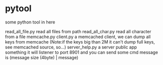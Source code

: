 pytool
======

some python tool in here

read_all_file.py read all files from path
read_all_char.py read all character from a file
memcache.py client.py a memcached client, we can dump all keys from memcache
			(Note:if the keys big than 2M it can't dump full keys, see memcached source, so...)
server_help.py a server public app something it will listener to port 8901 and you can send some cmd
	message is (message size (4byte) | message)
